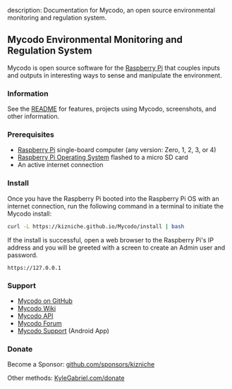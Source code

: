 description: Documentation for Mycodo, an open source environmental monitoring and regulation system.

## Mycodo Environmental Monitoring and Regulation System

Mycodo is open source software for the [Raspberry Pi](https://en.wikipedia.org/wiki/Raspberry_Pi) that couples inputs and outputs in interesting ways to sense and manipulate the environment.

### Information

See the [README](https://github.com/kizniche/Mycodo#uses) for features, projects using Mycodo, screenshots, and other information.

### Prerequisites

*   [Raspberry Pi](https://www.raspberrypi.org/) single-board computer (any version: Zero, 1, 2, 3, or 4)
*   [Raspberry Pi Operating System](https://www.raspberrypi.org/downloads/raspbian/) flashed to a micro SD card
*   An active internet connection

### Install

Once you have the Raspberry Pi booted into the Raspberry Pi OS with an internet connection, run the following command in a terminal to initiate the Mycodo install:

```bash
curl -L https://kizniche.github.io/Mycodo/install | bash
```

If the install is successful, open a web browser to the Raspberry Pi's IP address and you will be greeted with a screen to create an Admin user and password.

```
https://127.0.0.1
```

### Support

*   [Mycodo on GitHub](https://github.com/kizniche/Mycodo)
*   [Mycodo Wiki](https://github.com/kizniche/Mycodo/wiki)
*   [Mycodo API](https://kizniche.github.io/Mycodo/mycodo-api.html)
*   [Mycodo Forum](https://discourse.kylegabriel.com)
*   [Mycodo Support](https://play.google.com/store/apps/details?id=com.mycodo.mycododocs) (Android App)

### Donate

Become a Sponsor: [github.com/sponsors/kizniche](https://github.com/sponsors/kizniche)

Other methods: [KyleGabriel.com/donate](https://kylegabriel.com/donate)
